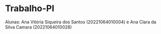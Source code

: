 # Trabalho-PI
Alunas: Ana Vitória Siqueira dos Santos (20221064010004)
e Ana Clara da Silva Camara (20221064010028)
